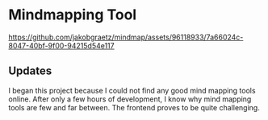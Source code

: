 # Mindmapping Tool

https://github.com/jakobgraetz/mindmap/assets/96118933/7a66024c-8047-40bf-9f00-94215d54e117

## Updates
I began this project because I could not find any good mind mapping tools online. After only a few hours of development, I know why mind mapping tools are few and far between. The frontend proves to be quite challenging.
